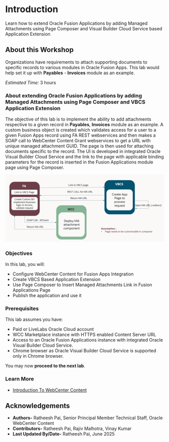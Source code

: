 # Introduction

Learn how to extend Oracle Fusion Applications by adding Managed Attachments using Page Composer and Visual Builder Cloud Service based Application Extension

## About this Workshop

Organizations have requirements to attach supporting documents to specific records to various modules in Oracle Fusion Apps. This lab would help set it up with **Payables** - **Invoices** module as an example.

*Estimated Time:* 3 hours

### **About extending Oracle Fusion Applications by adding Managed Attachments using Page Composer and VBCS Application Extension**

The objective of this lab is to implement the ability to add attachments respective to a given record in **Payables**, **Invoices** module as an example. A custom business object is created which validates access for a user to a given Fusion Apps record using FA REST webservices and then makes a SOAP call to WebCenter Content Grant webservices to get a URL with unique managed attachment GUID. The page is then used for attaching documents specific to the record. The UI is developed in integrated Oracle Visual Builder Cloud Service and the link to the page with applicable binding parameters for the record is inserted in the Fusion Applications module page using Page Composer.  

![This image shows Architecture Of Managed Attachments Using VBCS and Page Composer](images/arch-diagram.png "Architecture Of Managed Attachments Using VBCS and Page Composer")

### **Objectives**

In this lab, you will:

* Configure WebCenter Content for Fusion Apps Integration
* Create VBCS Based Application Extension
* Use Page Composer to Insert Managed Attachments Link in Fusion Applications Page
* Publish the application and use it

### **Prerequisites**

This lab assumes you have:

* Paid or LiveLabs Oracle Cloud account
* WCC Marketplace instance with HTTPS enabled Content Server URL
* Access to an Oracle Fusion Applications instance with integrated Oracle Visual Builder Cloud Service.
* Chrome browser as Oracle Visual Builder Cloud Service is supported only in Chrome browser.

You may now **proceed to the next lab**.

### **Learn More**

* [Introduction To WebCenter Content](https://docs.oracle.com/en/middleware/webcenter/content/12.2.1.4/index.html)

## Acknowledgements

* **Authors-** Ratheesh Pai, Senior Principal Member Technical Staff, Oracle WebCenter Content
* **Contributors-** Ratheesh Pai, Rajiv Malhotra, Vinay Kumar
* **Last Updated By/Date-** Ratheesh Pai, June 2025
